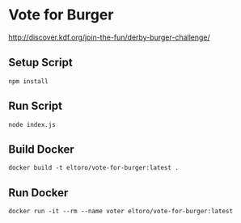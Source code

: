 # Vote for Burger

http://discover.kdf.org/join-the-fun/derby-burger-challenge/

## Setup Script

    npm install

## Run Script

    node index.js

## Build Docker

    docker build -t eltoro/vote-for-burger:latest .

## Run Docker

    docker run -it --rm --name voter eltoro/vote-for-burger:latest
